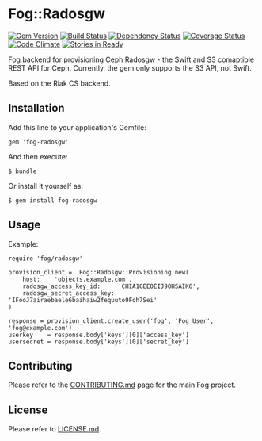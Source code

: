 # Fog::Radosgw

[![Gem Version](https://badge.fury.io/rb/fog-radosgw.svg)](http://badge.fury.io/rb/fog-radosgw) [![Build Status](https://travis-ci.org/fog/fog-radosgw.svg?branch=master)](https://travis-ci.org/fog/fog-radosgw) [![Dependency Status](https://gemnasium.com/fog/fog-radosgw.svg)](https://gemnasium.com/fog/fog-radosgw) [![Coverage Status](https://img.shields.io/coveralls/fog/fog-radosgw.svg)](https://coveralls.io/r/fog/fog-radosgw) [![Code Climate](https://codeclimate.com/github/fog/fog-radosgw.png)](https://codeclimate.com/github/fog/fog-radosgw) [![Stories in Ready](https://badge.waffle.io/fog/fog-radosgw.png?label=ready&title=Ready)](https://waffle.io/fog/fog-radosgw)

Fog backend for provisioning Ceph Radosgw - the Swift and S3 comaptible REST API for Ceph.
Currently, the gem only supports the S3 API, not Swift.

Based on the Riak CS backend.

## Installation

Add this line to your application's Gemfile:

    gem 'fog-radosgw'

And then execute:

    $ bundle

Or install it yourself as:

    $ gem install fog-radosgw

## Usage

Example:

    require 'fog/radosgw'

    provision_client =  Fog::Radosgw::Provisioning.new(
        host:    'objects.example.com',
        radosgw_access_key_id:     'CHIA1GEE0EIJ9OHSAIK6',
        radosgw_secret_access_key: 'IFooJ7airaebaele6baihaiw2fequuto9Foh7Sei'
    )

    response = provision_client.create_user('fog', 'Fog User', 'fog@example.com')
    userkey    = response.body['keys'][0]['access_key']
    usersecret = response.body['keys'][0]['secret_key']

## Contributing

Please refer to the
[CONTRIBUTING.md](https://github.com/fog/fog/blob/master/CONTRIBUTING.md)
page for the main Fog project.

## License

Please refer to [LICENSE.md](https://github.com/fog/fog-radosgw/blob/master/LICENSE.md).
